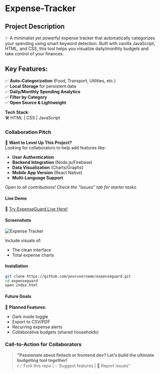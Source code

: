 # Expense-Tracker

## Project Description
✨ A minimalist yet powerful expense tracker that automatically categorizes your spending using smart keyword detection. Built with vanilla JavaScript, HTML, and CSS, this tool helps you visualize daily/monthly budgets and take control of your finances.  

## Key Features:
✅ **Auto-Categorization** (Food, Transport, Utilities, etc.)  
✅ **Local Storage** for persistent data  
✅ **Daily/Monthly Spending Analytics**  
✅ **Filter by Category**  
✅ **Open Source & Lightweight**  

**Tech Stack**:  
🛠️ HTML | CSS | JavaScript  

### Collaboration Pitch  
🤝 **Want to Level Up This Project?**  
Looking for collaborators to help add features like:  
- **User Authentication**  
- **Backend Integration** (Node.js/Firebase)  
- **Data Visualization** (Charts/Graphs)  
- **Mobile App Version** (React Native)  
- **Multi-Language Support**  

*Open to all contributions! Check the "Issues" tab for starter tasks.*  

#### Live Demo  
🔗 [Try ExpenseGuard Live Here!](https://ayodaniel6.github.io/Expense-Tracker/) 

#### Screenshots  
![Expense Tracker](https://github.com/user-attachments/assets/fbf668aa-2526-4e16-9d7d-33a8d60aea7d)

Include visuals of:  
- The clean interface  
- Total expense charts  

#### Installation  
```bash
git clone https://github.com/yourusername/expenseguard.git  
cd expenseguard  
open index.html  
```

#### Future Goals  
🌟 **Planned Features**:  
- Dark mode toggle  
- Export to CSV/PDF  
- Recurring expense alerts  
- Collaborative budgets (shared households)


### Call-to-Action for Collaborators  
> **"Passionate about fintech or frontend dev? Let’s build the ultimate budgeting tool together!**  
> 👉 Fork this repo | 💡 Suggest features | 🐛 Report issues"  
 
